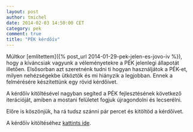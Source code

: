 ```yaml
---
layout: post
author: tmichel
date: 2014-02-03 14:50:00 CET
category: pek
comment: true
title: "PÉK kérdőív"
---
```


Múltkor [említettem]({% post_url 2014-01-29-pek-jelen-es-jovo-iv %}), hogy a kíváncsiak vagyunk a véleményetekre a PÉK jelenlegi állapotát illetően. Elsősorban azt szeretnénk tudni ti hogyan használjátok a PÉK-et, milyen nehézségekbe ütköztök és mi hiányzik a legjobban. Ennek a felmérésére készítettünk egy rövid kérdőívet.

A kérdőív kitöltésével nagyban segíted a PÉK fejlesztésének következő iterációját, amiben a mostani felületet fogjuk újragondolni és lecserélni.

Előre is köszönjük, ha rá tudsz szánni pár percet és kitöltöd a kérdőívet.

A kérdőív kitöltéséhez [kattints ide](https://docs.google.com/forms/d/1Ym90EyaZhHOTLm50V0zA4iNPzB_mHoi29vKDg5IRoTE/viewform).

